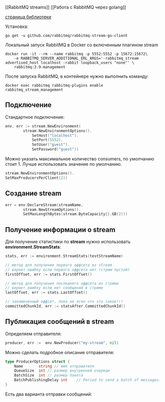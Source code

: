 [[RabbitMQ streams]]
[[Работа с RabbitMQ через golang]]

[страница библиотеки](https://github.com/rabbitmq/rabbitmq-stream-go-client)

Установка:
```shell
go get -u github.com/rabbitmq/rabbitmq-stream-go-client
```

Локальный запуск RabbitMQ в Docker со включенным плагином stream
```shell
docker run -it --rm --name rabbitmq -p 5552:5552 -p 15672:15672\
    -e RABBITMQ_SERVER_ADDITIONAL_ERL_ARGS='-rabbitmq_stream advertised_host localhost -rabbit loopback_users "none"' \
    rabbitmq:3.9-management
```

После запуска RabbitMQ, в контейнере нужно выполнить команду:
```shell
docker exec rabbitmq rabbitmq-plugins enable rabbitmq_stream_management
```

## Подключение
Стандартное подключение:
```go
env, err := stream.NewEnvironment(
		stream.NewEnvironmentOptions().
			SetHost("localhost").
			SetPort(5552).
			SetUser("guest").
			SetPassword("guest"))
```

Можно указать максимальное количество consumers, по умолчанию стоит 1. Лучше использовать значение по умолчанию.
```go
stream.NewEnvironmentOptions().
SetMaxProducersPerClient(2))
```

## Создание stream
```go
err = env.DeclareStream(streamName,
		stream.NewStreamOptions().
		SetMaxLengthBytes(stream.ByteCapacity{}.GB(2)))
```

## Получение информации о stream
Для получение статистики по __stream__ нужно использовать __environment.StreamStats__:
```go
stats, err := environment.StreamStats(testStreamName)

// метод для получения первого оффсета из stream
// вернет ошибку если первого оффсета нет (стрим пустой)
firstOffset, err := stats.FirstOffset()

// метод для получения последнего оффсета из стрима
// вернет ошибку если нет сообщений в стриме
lastOffset, err := stats.LastOffset()

// закомиченный оффсет, пока не ясно что это такое!!!
committedChunkId, err := statsAfter.CommittedChunkId()
```

## Публикация сообщений в stream
Определяем отправителя:
```go
producer, err :=  env.NewProducer("my-stream", nil)
```

Можно сделать подробное описание отправителя:
```go
type ProducerOptions struct {
	Name       string // имя отправителя
	QueueSize  int // размер внутренней очереди
	BatchSize  int // размер пакета
	BatchPublishingDelay int    // Period to send a batch of messages.
}
```

Есть два варианта отправки сообщений:
```Go

```